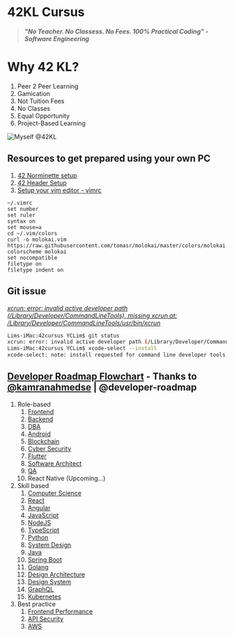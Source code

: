 # 42KL Cursus

> ***"No Teacher. No Classess. No Fees. 100% Practical Coding" - Software Engineering***

# Why 42 KL?
1. Peer 2 Peer Learning
2. Gamication
3. Not Tuition Fees
4. No Classes
5. Equal Opportunity
6. Project-Based Learning

![Myself @42KL](https://i.imgur.com/6to9ib1.jpg)


## Resources to get prepared using your own PC
1. [42 Norminette setup](https://github.com/42School/norminette)
2. [42 Header Setup](https://github.com/42Paris/42header)
3. [Setup your vim editor - vimrc](https://www.freecodecamp.org/news/vimrc-configuration-guide-customize-your-vim-editor/)
  ```
  ~/.vimrc
  set number
  set ruler
  syntax on
  set mouse=a
  cd ~/.vim/colors
  curl -o molokai.vim https://raw.githubusercontent.com/tomasr/molokai/master/colors/molokai.vim
  colorscheme molokai
  set nocompatible
  filetype on
  filetype indent on
  ```
  
## Git issue

[*xcrun: error: invalid active developer path (/Library/Developer/CommandLineTools), missing xcrun at: /Library/Developer/CommandLineTools/usr/bin/xcrun*](https://apple.stackexchange.com/questions/254380/why-am-i-getting-an-invalid-active-developer-path-when-attempting-to-use-git-a)

```bash
Lims-iMac:42cursus YCLim$ git status
xcrun: error: invalid active developer path (/Library/Developer/CommandLineTools), missing xcrun at: /Library/Developer/CommandLineTools/usr/bin/xcrun
Lims-iMac:42cursus YCLim$ xcode-select --install
xcode-select: note: install requested for command line developer tools
```


## [Developer Roadmap Flowchart](https://roadmap.sh/) -  Thanks to [@kamranahmedse](https://github.com/kamranahmedse) | @developer-roadmap
1. Role-based
   1. [Frontend](https://roadmap.sh/frontend)
   2. [Backend](https://roadmap.sh/backend)
   3. [DBA](https://roadmap.sh/postgresql-dba)
   4. [Android](https://roadmap.sh/android)
   5. [Blockchain](https://roadmap.sh/blockchain)
   6. [Cyber Security](https://roadmap.sh/cyber-security)
   7. [Flutter](https://roadmap.sh/flutter)
   8. [Software Architect](https://roadmap.sh/software-architect)
   9. [QA](https://roadmap.sh/qa)
   10. React Native (Upcoming...)
2. Skill based
   1. [Computer Science](https://roadmap.sh/computer-science)
   2. [React](https://roadmap.sh/react)
   3. [Angular](https://roadmap.sh/angular)
   4. [JavaScript](https://roadmap.sh/javascript)
   5. [NodeJS](https://roadmap.sh/nodejs)
   6. [TypeScript](https://roadmap.sh/typescript)
   7. [Python](https://roadmap.sh/python)
   8. [System Design](https://roadmap.sh/system-design)
   9. [Java](https://roadmap.sh/java)
   10. [Spring Boot](https://roadmap.sh/spring-boot)
   11. [Golang](https://roadmap.sh/golang)
   12. [Design Architecture](https://roadmap.sh/software-design-architecture)
   13. [Design System](https://roadmap.sh/design-system)
   14. [GraphQL](https://roadmap.sh/graphql)
   15. [Kubernetes](https://roadmap.sh/kubernetes)
3. Best practice
   1. [Frontend Performance](https://roadmap.sh/best-practices/frontend-performance)
   2. [API Security](https://roadmap.sh/best-practices/api-security)
   3. [AWS](https://roadmap.sh/best-practices/aws)

